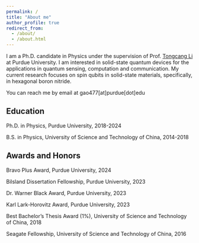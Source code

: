```yaml
---
permalink: /
title: "About me"
author_profile: true
redirect_from: 
  - /about/
  - /about.html
---
```


<!-- Google tag (gtag.js) -->
<script async src="https://www.googletagmanager.com/gtag/js?id=G-DE6WMXD2L1"></script>
<script>
  window.dataLayer = window.dataLayer || [];
  function gtag(){dataLayer.push(arguments);}
  gtag('js', new Date());

  gtag('config', 'G-DE6WMXD2L1');
</script>


I am a Ph.D. candidate in Physics  under the supervision of Prof. [Tongcang Li](https://sites.google.com/site/litongcang/) at Purdue University. I am interested in solid-state quantum devices for the applications in quantum sensing, computation and communication. My current research focuses on spin qubits in solid-state materials, specifically, in hexagonal boron nitride. 

You can reach me by email at gao477[at]purdue[dot]edu



## Education

Ph.D. in Physics, Purdue University, 2018-2024

B.S. in Physics, University of Science and Technology of China, 2014-2018

## Awards and Honors

Bravo Plus Award, Purdue University, 2024

Bilsland Dissertation Fellowship, Purdue University, 2023

Dr. Warner Black Award, Purdue University, 2023

Karl Lark-Horovitz Award, Purdue University, 2023

Best Bachelor’s Thesis Award (1%), University of Science and Technology of China, 2018

Seagate Fellowship, University of Science and Technology of China, 2016

